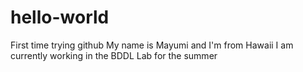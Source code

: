 # hello-world
First time trying github
My name is Mayumi and I'm from Hawaii
I am currently working in the BDDL Lab for the summer
